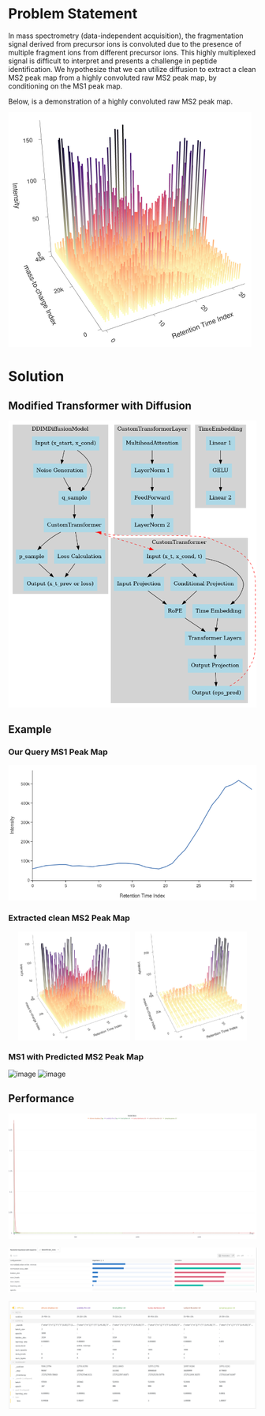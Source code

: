 
# Problem Statement

In mass spectrometry  (data-independent acquisition), the fragmentation signal derived from precursor ions is convoluted due to the presence of multiple fragment ions from different precursor ions. This highly multiplexed signal is difficult to interpret and presents a challenge in peptide identification. We hypothesize that we can utilize diffusion to extract a clean MS2 peak map from a highly convoluted raw MS2 peak map, by conditioning on the MS1 peak map.

Below, is a demonstration of a highly convoluted raw MS2 peak map.

![](img/Screenshot%20from%202024-09-29%2011-43-34.png)

# Solution

## Modified Transformer with Diffusion

![](model_arch_2.png)

## Example

### Our Query MS1 Peak Map
![](img/Screenshot%20from%202024-09-29%2011-51-56.png)

### Extracted clean MS2 Peak Map
<div style="display: flex; justify-content: center;">
  <img src="img/Screenshot%20from%202024-09-29%2011-43-34.png" style="width: 45%; margin-right: 10px;">
  <img src="img/Screenshot%20from%202024-09-29%2011-53-33.png" style="width: 45%;">
</div>

### MS1 with Predicted MS2 Peak Map
<img width="367" alt="image" src="https://github.com/user-attachments/assets/b95b7015-68d2-4793-a684-3b02fb8a8380">
<img width="206" alt="image" src="https://github.com/user-attachments/assets/54e30cd1-59bf-47d2-8a00-254853c45910">



## Performance

![alt text](./img/train_los.png)

![alt text](./img/train_summary_tbl.png)

![alt text](./img/table_perf_sum.png)
